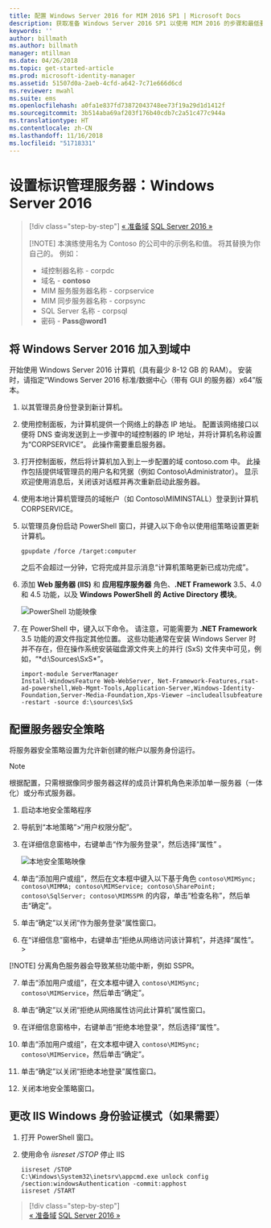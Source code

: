 ```yaml
---
title: 配置 Windows Server 2016 for MIM 2016 SP1 | Microsoft Docs
description: 获取准备 Windows Server 2016 SP1 以使用 MIM 2016 的步骤和最低要求。
keywords: ''
author: billmath
ms.author: billmath
manager: mtillman
ms.date: 04/26/2018
ms.topic: get-started-article
ms.prod: microsoft-identity-manager
ms.assetid: 51507d0a-2aeb-4cfd-a642-7c71e666d6cd
ms.reviewer: mwahl
ms.suite: ems
ms.openlocfilehash: a0fa1e837fd73872043748ee73f19a29d1d1412f
ms.sourcegitcommit: 3b514aba69af203f176b40cdb7c2a51c477c944a
ms.translationtype: HT
ms.contentlocale: zh-CN
ms.lasthandoff: 11/16/2018
ms.locfileid: "51718331"
---
```

# <a name="set-up-an-identity-management-server-windows-server-2016"></a>设置标识管理服务器：Windows Server 2016

> [!div class="step-by-step"]
> [« 准备域](preparing-domain.md)
> [SQL Server 2016 »](prepare-server-sql2016.md)
> 
> [!NOTE]
> 本演练使用名为 Contoso 的公司中的示例名和值。 将其替换为你自己的。 例如：
> - 域控制器名称 - corpdc
> - 域名 - **contoso**
> - MIM 服务服务器名称 - corpservice
> - MIM 同步服务器名称 - corpsync
> - SQL Server 名称 - corpsql
> - 密码 - <strong>Pass@word1</strong>

## <a name="join-windows-server-2016-to-your-domain"></a>将 Windows Server 2016 加入到域中

开始使用 Windows Server 2016 计算机（具有最少 8-12 GB 的 RAM）。 安装时，请指定“Windows Server 2016 标准/数据中心（带有 GUI 的服务器）x64”版本。

1. 以其管理员身份登录到新计算机。

2. 使用控制面板，为计算机提供一个网络上的静态 IP 地址。 配置该网络接口以便将 DNS 查询发送到上一步骤中的域控制器的 IP 地址，并将计算机名称设置为“CORPSERVICE”。  此操作需要重启服务器。

3. 打开控制面板，然后将计算机加入到上一步配置的域 contoso.com 中。  此操作包括提供域管理员的用户名和凭据（例如 Contoso\Administrator）。  显示欢迎使用消息后，关闭该对话框并再次重新启动此服务器。

4. 使用本地计算机管理员的域帐户（如 Contoso\MIMINSTALL）登录到计算机 CORPSERVICE。


5. 以管理员身份启动 PowerShell 窗口，并键入以下命令以使用组策略设置更新计算机。

    ```
    gpupdate /force /target:computer
    ```

    之后不会超过一分钟，它将完成并显示消息“计算机策略更新已成功完成”。

6. 添加 **Web 服务器 (IIS)** 和 **应用程序服务器** 角色、**.NET Framework** 3.5、4.0 和 4.5 功能，以及 **Windows PowerShell 的 Active Directory 模块**。

    ![PowerShell 功能映像](media/MIM-DeployWS2.png)

7. 在 PowerShell 中，键入以下命令。 请注意，可能需要为 **.NET Framework** 3.5 功能的源文件指定其他位置。 这些功能通常在安装 Windows Server 时并不存在，但在操作系统安装磁盘源文件夹上的并行 (SxS) 文件夹中可见，例如，“*d:\Sources\SxS\*”。

    ```
    import-module ServerManager
    Install-WindowsFeature Web-WebServer, Net-Framework-Features,rsat-ad-powershell,Web-Mgmt-Tools,Application-Server,Windows-Identity-Foundation,Server-Media-Foundation,Xps-Viewer –includeallsubfeature -restart -source d:\sources\SxS
    ```

## <a name="configure-the-server-security-policy"></a>配置服务器安全策略

将服务器安全策略设置为允许新创建的帐户以服务身份运行。
> [!NOTE] 
> 根据配置，只需根据像同步服务器这样的成员计算机角色来添加单一服务器（一体化）或分布式服务器。 

1. 启动本地安全策略程序

2. 导航到“本地策略”>“用户权限分配”。

3. 在详细信息窗格中，右键单击“作为服务登录”，然后选择“属性” 。

    ![本地安全策略映像](media/MIM-DeployWS3.png)

4. 单击“添加用户或组”，然后在文本框中键入以下基于角色 `contoso\MIMSync; contoso\MIMMA; contoso\MIMService; contoso\SharePoint; contoso\SqlServer; contoso\MIMSSPR` 的内容，单击“检查名称”，然后单击“确定”。

5. 单击“确定”以关闭“作为服务登录”属性窗口。

6.  在“详细信息”窗格中，右键单击“拒绝从网络访问该计算机”，并选择“属性”。>

[!NOTE] 分离角色服务器会导致某些功能中断，例如 SSPR。

7. 单击“添加用户或组”，在文本框中键入 `contoso\MIMSync; contoso\MIMService`，然后单击“确定”。

8. 单击“确定”以关闭“拒绝从网络属性访问此计算机”属性窗口。

9. 在详细信息窗格中，右键单击“拒绝本地登录”，然后选择“属性”。

10. 单击“添加用户或组”，在文本框中键入 `contoso\MIMSync; contoso\MIMService`，然后单击“确定”。

11. 单击“确定”以关闭“拒绝本地登录”属性窗口。

12. 关闭本地安全策略窗口。


## <a name="change-the-iis-windows-authentication-mode-if-needed"></a>更改 IIS Windows 身份验证模式（如果需要）

1.  打开 PowerShell 窗口。

2.  使用命令 *iisreset /STOP* 停止 IIS

    ```
    iisreset /STOP
    C:\Windows\System32\inetsrv\appcmd.exe unlock config /section:windowsAuthentication -commit:apphost
    iisreset /START
    ```

> [!div class="step-by-step"]  
> [« 准备域](preparing-domain.md)
> [SQL Server 2016 »](prepare-server-sql2016.md)
